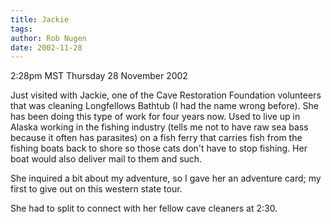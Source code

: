 ```yaml
---
title: Jackie
tags: 
author: Rob Nugen
date: 2002-11-28
---
```


<p class=date>2:28pm MST Thursday 28 November 2002</p>

<p>Just visited with Jackie, one of the Cave Restoration Foundation
volunteers that was cleaning Longfellows Bathtub (I had the name wrong
before).  She has been doing this type of work for four years now.
Used to live up in Alaska working in the fishing industry (tells me
not to have raw sea bass because it often has parasites) on a fish
ferry that carries fish from the fishing boats back to shore so those
cats don't have to stop fishing.  Her boat would also deliver mail to
them and such.</p>

<p>She inquired a bit about my adventure, so I gave her an adventure
card; my first to give out on this western state tour.</p>

<p>She had to split to connect with her fellow cave cleaners at 2:30.</p>

